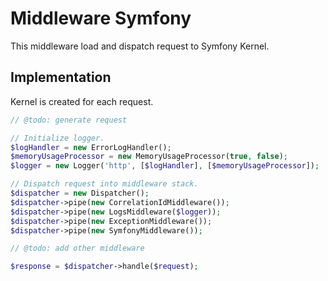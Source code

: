 # Middleware Symfony

This middleware load and dispatch request to Symfony Kernel.


## Implementation

Kernel is created for each request.

````php
// @todo: generate request

// Initialize logger.
$logHandler = new ErrorLogHandler();
$memoryUsageProcessor = new MemoryUsageProcessor(true, false);
$logger = new Logger('http', [$logHandler], [$memoryUsageProcessor]);

// Dispatch request into middleware stack.
$dispatcher = new Dispatcher();
$dispatcher->pipe(new CorrelationIdMiddleware());
$dispatcher->pipe(new LogsMiddleware($logger));
$dispatcher->pipe(new ExceptionMiddleware());
$dispatcher->pipe(new SymfonyMiddleware());

// @todo: add other middleware

$response = $dispatcher->handle($request);
````
